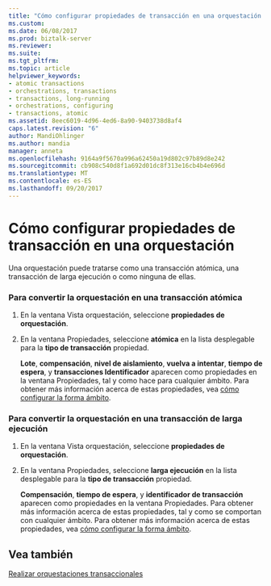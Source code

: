 ```yaml
---
title: "Cómo configurar propiedades de transacción en una orquestación | Documentos de Microsoft"
ms.custom: 
ms.date: 06/08/2017
ms.prod: biztalk-server
ms.reviewer: 
ms.suite: 
ms.tgt_pltfrm: 
ms.topic: article
helpviewer_keywords:
- atomic transactions
- orchestrations, transactions
- transactions, long-running
- orchestrations, configuring
- transactions, atomic
ms.assetid: 8eec6019-4d96-4ed6-8a90-9403738d8af4
caps.latest.revision: "6"
author: MandiOhlinger
ms.author: mandia
manager: anneta
ms.openlocfilehash: 9164a9f5670a996a62450a19d802c97b89d8e242
ms.sourcegitcommit: cb908c540d8f1a692d01dc8f313e16cb4b4e696d
ms.translationtype: MT
ms.contentlocale: es-ES
ms.lasthandoff: 09/20/2017
---
```

# <a name="how-to-configure-transactional-properties-on-an-orchestration"></a>Cómo configurar propiedades de transacción en una orquestación
Una orquestación puede tratarse como una transacción atómica, una transacción de larga ejecución o como ninguna de ellas.  
  
### <a name="to-make-your-orchestration-an-atomic-transaction"></a>Para convertir la orquestación en una transacción atómica  
  
1.  En la ventana Vista orquestación, seleccione **propiedades de orquestación**.  
  
2.  En la ventana Propiedades, seleccione **atómica** en la lista desplegable para la **tipo de transacción** propiedad.  
  
     **Lote**, **compensación**, **nivel de aislamiento**, **vuelva a intentar**, **tiempo de espera**, y **transacciones Identificador** aparecen como propiedades en la ventana Propiedades, tal y como hace para cualquier ámbito. Para obtener más información acerca de estas propiedades, vea [cómo configurar la forma ámbito](../core/how-to-configure-the-scope-shape.md).  
  
### <a name="to-make-your-orchestration-a-long-running-transaction"></a>Para convertir la orquestación en una transacción de larga ejecución  
  
1.  En la ventana Vista orquestación, seleccione **propiedades de orquestación**.  
  
2.  En la ventana Propiedades, seleccione **larga ejecución** en la lista desplegable para la **tipo de transacción** propiedad.  
  
     **Compensación**, **tiempo de espera**, y **identificador de transacción** aparecen como propiedades en la ventana Propiedades. Para obtener más información acerca de estas propiedades, tal y como se comportan con cualquier ámbito. Para obtener más información acerca de estas propiedades, vea [cómo configurar la forma ámbito](../core/how-to-configure-the-scope-shape.md).  
  
## <a name="see-also"></a>Vea también  
 [Realizar orquestaciones transaccionales](../core/making-orchestrations-transactional.md)